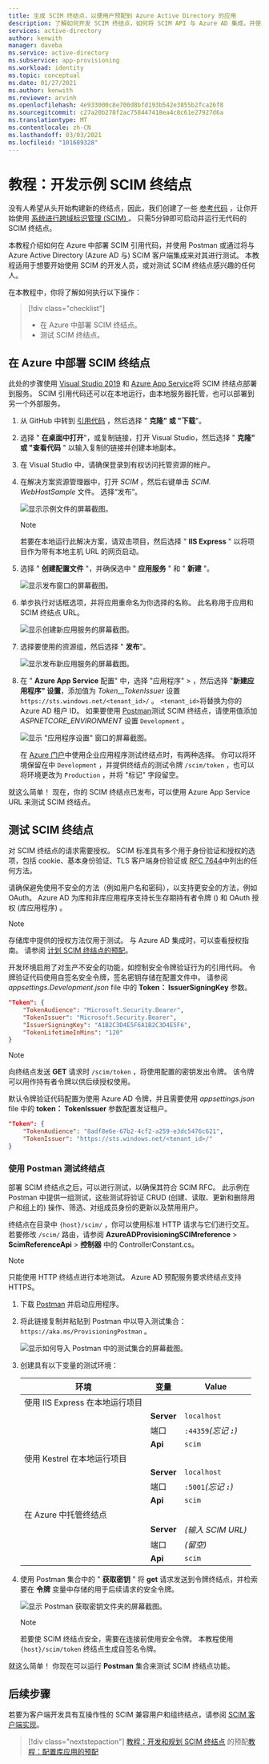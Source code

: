 ```yaml
---
title: 生成 SCIM 终结点，以便用户预配到 Azure Active Directory 的应用
description: 了解如何开发 SCIM 终结点，如何将 SCIM API 与 Azure AD 集成，并使用 Azure Active Directory 自动将用户和组预配到你的云应用程序中。
services: active-directory
author: kenwith
manager: daveba
ms.service: active-directory
ms.subservice: app-provisioning
ms.workload: identity
ms.topic: conceptual
ms.date: 01/27/2021
ms.author: kenwith
ms.reviewer: arvinh
ms.openlocfilehash: 4e933000c8e700d8bfd193b542e3855b2fca26f8
ms.sourcegitcommit: c27a20b278f2ac758447418ea4c8c61e27927d6a
ms.translationtype: MT
ms.contentlocale: zh-CN
ms.lasthandoff: 03/03/2021
ms.locfileid: "101689328"
---
```

# <a name="tutorial-develop-a-sample-scim-endpoint"></a>教程：开发示例 SCIM 终结点

没有人希望从头开始构建新的终结点，因此，我们创建了一些 [参考代码](https://aka.ms/scimreferencecode) ，让你开始使用 [系统进行跨域标识管理 (SCIM) ](https://aka.ms/scimoverview)。 只需5分钟即可启动并运行无代码的 SCIM 终结点。

本教程介绍如何在 Azure 中部署 SCIM 引用代码，并使用 Postman 或通过将与 Azure Active Directory (Azure AD 与) SCIM 客户端集成来对其进行测试。 本教程适用于想要开始使用 SCIM 的开发人员，或对测试 SCIM 终结点感兴趣的任何人。

在本教程中，你将了解如何执行以下操作：

> [!div class="checklist"]
>
> * 在 Azure 中部署 SCIM 终结点。
> * 测试 SCIM 终结点。

## <a name="deploy-your-scim-endpoint-in-azure"></a>在 Azure 中部署 SCIM 终结点

此处的步骤使用 [Visual Studio 2019](https://visualstudio.microsoft.com/downloads/) 和 [Azure App Service](../../app-service/index.yml)将 SCIM 终结点部署到服务。 SCIM 引用代码还可以在本地运行，由本地服务器托管，也可以部署到另一个外部服务。

1. 从 GitHub 中转到 [引用代码](https://github.com/AzureAD/SCIMReferenceCode) ，然后选择 " **克隆" 或 "下载**"。

1. 选择 " **在桌面中打开**"，或复制链接，打开 Visual Studio，然后选择 " **克隆" 或 "查看代码** " 以输入复制的链接并创建本地副本。

1. 在 Visual Studio 中，请确保登录到有权访问托管资源的帐户。

1. 在解决方案资源管理器中，打开 *SCIM* ，然后右键单击 *SCIM. WebHostSample* 文件。 选择“发布”。

    ![显示示例文件的屏幕截图。](media/use-scim-to-build-users-and-groups-endpoints/cloud-publish.png)

    > [!NOTE]
    > 若要在本地运行此解决方案，请双击项目，然后选择 " **IIS Express** " 以将项目作为带有本地主机 URL 的网页启动。

1. 选择 " **创建配置文件** "，并确保选中 " **应用服务** " 和 " **新建** "。

    ![显示发布窗口的屏幕截图。](media/use-scim-to-build-users-and-groups-endpoints/cloud-publish-2.png)

1. 单步执行对话框选项，并将应用重命名为你选择的名称。 此名称用于应用和 SCIM 终结点 URL。

    ![显示创建新应用服务的屏幕截图。](media/use-scim-to-build-users-and-groups-endpoints/cloud-publish-3.png)

1. 选择要使用的资源组，然后选择 " **发布**"。

    ![显示发布新应用服务的屏幕截图。](media/use-scim-to-build-users-and-groups-endpoints/cloud-publish-4.png)

1. 在 " **Azure App Service** 配置" 中，选择 "应用程序"  >   ，然后选择 "**新建应用程序" 设置**，添加值为 *Token__TokenIssuer* 设置 `https://sts.windows.net/<tenant_id>/` 。 `<tenant_id>`将替换为你的 Azure AD 租户 ID。 如果要使用 [Postman](https://github.com/AzureAD/SCIMReferenceCode/wiki/Test-Your-SCIM-Endpoint)测试 SCIM 终结点，请使用值添加 *ASPNETCORE_ENVIRONMENT* 设置 `Development` 。

   ![显示 "应用程序设置" 窗口的屏幕截图。](media/use-scim-to-build-users-and-groups-endpoints/app-service-settings.png)

   在 [Azure 门户](use-scim-to-provision-users-and-groups.md#integrate-your-scim-endpoint-with-the-aad-scim-client)中使用企业应用程序测试终结点时，有两种选择。 你可以将环境保留在中 `Development` ，并提供终结点的测试令牌 `/scim/token` ，也可以将环境更改为 `Production` ，并将 "标记" 字段留空。

就这么简单！ 现在，你的 SCIM 终结点已发布，可以使用 Azure App Service URL 来测试 SCIM 终结点。

## <a name="test-your-scim-endpoint"></a>测试 SCIM 终结点

对 SCIM 终结点的请求需要授权。 SCIM 标准具有多个用于身份验证和授权的选项，包括 cookie、基本身份验证、TLS 客户端身份验证或 [RFC 7644](https://tools.ietf.org/html/rfc7644#section-2)中列出的任何方法。

请确保避免使用不安全的方法（例如用户名和密码），以支持更安全的方法，例如 OAuth。 Azure AD 为库和非库应用程序支持长生存期持有者令牌 () 和 OAuth 授权 (库应用程序) 。

> [!NOTE]
> 存储库中提供的授权方法仅用于测试。 与 Azure AD 集成时，可以查看授权指南。 请参阅 [计划 SCIM 终结点的预配](use-scim-to-provision-users-and-groups.md)。

开发环境启用了对生产不安全的功能，如控制安全令牌验证行为的引用代码。 令牌验证代码使用自签名安全令牌，签名密钥存储在配置文件中。 请参阅 *appsettings.Development.json* file 中的 **Token： IssuerSigningKey** 参数。

```json
"Token": {
    "TokenAudience": "Microsoft.Security.Bearer",
    "TokenIssuer": "Microsoft.Security.Bearer",
    "IssuerSigningKey": "A1B2C3D4E5F6A1B2C3D4E5F6",
    "TokenLifetimeInMins": "120"
}
```

> [!NOTE]
> 向终结点发送 **GET** 请求时 `/scim/token` ，将使用配置的密钥发出令牌。 该令牌可以用作持有者令牌以供后续授权使用。

默认令牌验证代码配置为使用 Azure AD 令牌，并且需要使用 *appsettings.json* file 中的 **token： TokenIssuer** 参数配置发证租户。

``` json
"Token": {
    "TokenAudience": "8adf8e6e-67b2-4cf2-a259-e3dc5476c621",
    "TokenIssuer": "https://sts.windows.net/<tenant_id>/"
}
```

### <a name="use-postman-to-test-endpoints"></a>使用 Postman 测试终结点

部署 SCIM 终结点之后，可以进行测试，以确保其符合 SCIM RFC。 此示例在 Postman 中提供一组测试，这些测试将验证 CRUD (创建、读取、更新和删除用户和组上的) 操作、筛选、对组成员身份的更新以及禁用用户。

终结点在目录中 `{host}/scim/` ，你可以使用标准 HTTP 请求与它们进行交互。 若要修改 `/scim/` 路由，请参阅 **AzureADProvisioningSCIMreference**  >  **ScimReferenceApi**  >  **控制器** 中的 ControllerConstant.cs。

> [!NOTE]
> 只能使用 HTTP 终结点进行本地测试。 Azure AD 预配服务要求终结点支持 HTTPS。

1. 下载 [Postman](https://www.getpostman.com/downloads/) 并启动应用程序。
1. 将此链接复制并粘贴到 Postman 中以导入测试集合： `https://aka.ms/ProvisioningPostman` 。

    ![显示如何导入 Postman 中的测试集合的屏幕截图。](media/use-scim-to-build-users-and-groups-endpoints/postman-collection.png)

1. 创建具有以下变量的测试环境：

   |环境|变量|Value|
   |-|-|-|
   |使用 IIS Express 在本地运行项目|||
   ||**Server**|`localhost`|
   ||端口 |`:44359`*(忘记 **`:`**)*|
   ||**Api**|`scim`|
   |使用 Kestrel 在本地运行项目|||
   ||**Server**|`localhost`|
   ||端口 |`:5001`*(忘记 **`:`**)*|
   ||**Api**|`scim`|
   |在 Azure 中托管终结点|||
   ||**Server**|*(输入 SCIM URL)*|
   ||端口 |*(留空)*|
   ||**Api**|`scim`|

1. 使用 Postman 集合中的 " **获取密钥** " 将 **get** 请求发送到令牌终结点，并检索要在 **令牌** 变量中存储的用于后续请求的安全令牌。

   ![显示 Postman 获取密钥文件夹的屏幕截图。](media/use-scim-to-build-users-and-groups-endpoints/postman-get-key.png)

   > [!NOTE]
   > 若要使 SCIM 终结点安全，需要在连接前使用安全令牌。 本教程使用 `{host}/scim/token` 终结点生成自签名令牌。

就这么简单！ 你现在可以运行 **Postman** 集合来测试 SCIM 终结点功能。

## <a name="next-steps"></a>后续步骤

若要为客户端开发具有互操作性的 SCIM 兼容用户和组终结点，请参阅 [SCIM 客户端实现](http://www.simplecloud.info/#Implementations2)。

> [!div class="nextstepaction"]
> [教程：开发和规划 SCIM 终结点](use-scim-to-provision-users-and-groups.md) 
>  的预配[教程：配置库应用的预配](configure-automatic-user-provisioning-portal.md)
